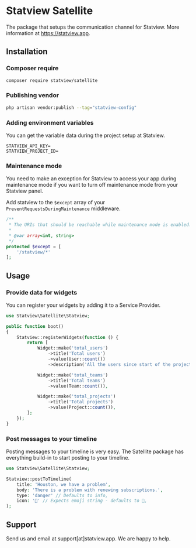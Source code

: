 # Statview Satellite
The package that setups the communication channel for Statview. More information at https://statview.app. 

## Installation
### Composer require
```bash
composer require statview/satellite
```

### Publishing vendor
```bash
php artisan vendor:publish --tag="statview-config"
```

### Adding environment variables
You can get the variable data during the project setup at Statview.
```dotenv
STATVIEW_API_KEY=
STATVIEW_PROJECT_ID=
```

### Maintenance mode
You need to make an exception for Statview to access your app during maintenance mode if you want to turn off maintenance mode from your Statview panel.

Add statview to the `$except` array of your `PreventRequestsDuringMaintenance` middleware.

```php
/**
 * The URIs that should be reachable while maintenance mode is enabled.
 *
 * @var array<int, string>
 */
protected $except = [
    '/statview/*'
];
```

## Usage
### Provide data for widgets
You can register your widgets by adding it to a Service Provider.
```php
use Statview\Satellite\Statview;

public function boot()
{
    Statview::registerWidgets(function () {
        return [
            Widget::make('total_users')
                ->title('Total users')
                ->value(User::count())
                ->description('All the users since start of the project'),

            Widget::make('total_teams')
                ->title('Total teams')
                ->value(Team::count()),

            Widget::make('total_projects')
                ->title('Total projects')
                ->value(Project::count()),
        ];
    });
}
```

### Post messages to your timeline
Posting messages to your timeline is very easy. The Satellite package has everything build-in to start posting to your timeline.

```php
use Statview\Satellite\Statview;

Statview::postToTimeline(
    title: 'Houston, we have a problem',
    body: 'There is a problem with renewing subscriptions.',
    type: 'danger' // Defaults to info,
    icon: '🚨' // Expects emoji string - defaults to 📣,   
);
```

## Support
Send us and email at support[at]statview.app. We are happy to help.
